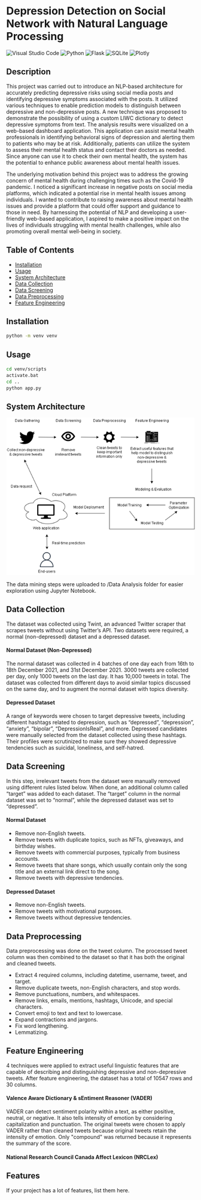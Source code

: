# Depression Detection on Social Network with Natural Language Processing
![Visual Studio Code](https://img.shields.io/badge/Visual_Studio_Code-0078D4?style=for-the-badge&logo=visual%20studio%20code&logoColor=white)
![Python](https://img.shields.io/badge/Python-F6D049?style=for-the-badge&logo=python&logoColor=white)
![Flask](https://img.shields.io/badge/Flask-000000?style=for-the-badge&logo=flask&logoColor=white)
![SQLite](https://img.shields.io/badge/SQLite-5BB0DF?style=for-the-badge&logo=sqlite&logoColor=white)
![Plotly](https://img.shields.io/badge/Plotly_Dash-3D4D71?style=for-the-badge&logo=plotly&logoColor=white)

## Description

This project was carried out to introduce an NLP-based architecture for accurately predicting depressive risks using social media posts and identifying depressive symptoms associated with the posts. It utilized various techniques to enable prediction models to distinguish between depressive and non-depressive posts. A new technique was proposed to demonstrate the possibility of using a custom LIWC dictionary to detect depressive symptoms from text. The analysis results were visualized on a web-based dashboard application. This application can assist mental health professionals in identifying behavioral signs of depression and alerting them to patients who may be at risk. Additionally, patients can utilize the system to assess their mental health status and contact their doctors as needed. Since anyone can use it to check their own mental health, the system has the potential to enhance public awareness about mental health issues.

The underlying motivation behind this project was to address the growing concern of mental health during challenging times such as the Covid-19 pandemic. I noticed a significant increase in negative posts on social media platforms, which indicated a potential rise in mental health issues among individuals. I wanted to contribute to raising awareness about mental health issues and provide a platform that could offer support and guidance to those in need. By harnessing the potential of NLP and developing a user-friendly web-based application, I aspired to make a positive impact on the lives of individuals struggling with mental health challenges, while also promoting overall mental well-being in society.

## Table of Contents

- [Installation](#installation)
- [Usage](#usage)
- [System Architecture](#system-architecture)
- [Data Collection](#data-collection)
- [Data Screening](#data-screening)
- [Data Preprocessing](#data-preprocessing)
- [Feature Engineering](#feature-engineering)

## Installation

```bash
python -m venv venv
```

## Usage

```bash
cd venv/scripts
activate.bat
cd ..
python app.py
```

## System Architecture

![System Architecture](https://github.com/Iris2000/Twitter-Depression-Detector/blob/master/docs/System%20Architecture.png?raw=true)

The data mining steps were uploaded to /Data Analysis folder for easier exploration using Jupyter Notebook.

## Data Collection

The dataset was collected using Twint, an advanced Twitter scraper that scrapes tweets without using Twitter’s API. Two datasets were required, a normal (non-depressed) dataset and a depressed dataset.

#### Normal Dataset (Non-Depressed)

The normal dataset was collected in 4 batches of one day each from 16th to 18th December 2021, and 31st December 2021. 3000 tweets are collected per day, only 1000 tweets on the last day. It has 10,000 tweets in total. The dataset was collected from different days to avoid similar topics discussed on the same day, and to augment the normal dataset with topics diversity.

#### Depressed Dataset

A range of keywords were chosen to target depressive tweets, including different hashtags related to depression, such as “depressed”, “depression”, “anxiety”, “bipolar”, “DepressionIsReal”, and more. Depressed candidates were manually selected from the dataset collected using these hashtags. Their profiles were scrutinized to make sure they showed depressive tendencies such as suicidal, loneliness, and self-hatred.

## Data Screening

In this step, irrelevant tweets from the dataset were manually removed using different rules listed below. When done, an additional column called “target” was added to each dataset. The “target” column in the normal dataset was set to “normal”, while the depressed dataset was set to “depressed”.

#### Normal Dataset

*	Remove non-English tweets. 
*	Remove tweets with duplicate topics, such as NFTs, giveaways, and birthday wishes.
*	Remove tweets with commercial purposes, typically from business accounts.
*	Remove tweets that share songs, which usually contain only the song title and an external link direct to the song.
*	Remove tweets with depressive tendencies.

#### Depressed Dataset

*	Remove non-English tweets.
*	Remove tweets with motivational purposes.
*	Remove tweets without depressive tendencies.

## Data Preprocessing

Data preprocessing was done on the tweet column. The processed tweet column was then combined to the dataset so that it has both the original and cleaned tweets. 

*	Extract 4 required columns, including datetime, username, tweet, and target.
*	Remove duplicate tweets, non-English characters, and stop words.
*	Remove punctuations, numbers, and whitespaces.
*	Remove links, emails, mentions, hashtags, Unicode, and special characters.
*	Convert emoji to text and text to lowercase.
*	Expand contractions and jargons.
*	Fix word lengthening.
*	Lemmatizing.
  
## Feature Engineering

4 techniques were applied to extract useful linguistic features that are capable of describing and distinguishing depressive and non-depressive tweets. After feature engineering, the dataset has a total of 10547 rows and 30 columns. 

#### Valence Aware Dictionary & sEntiment Reasoner (VADER)

VADER can detect sentiment polarity within a text, as either positive, neutral, or negative. It also tells intensity of emotion by considering capitalization and punctuation. The original tweets were chosen to apply VADER rather than cleaned tweets because original tweets retain the intensity of emotion. Only "compound" was returned because it represents the summary of the score.

#### National Research Council Canada Affect Lexicon (NRCLex)


## Features

If your project has a lot of features, list them here.
